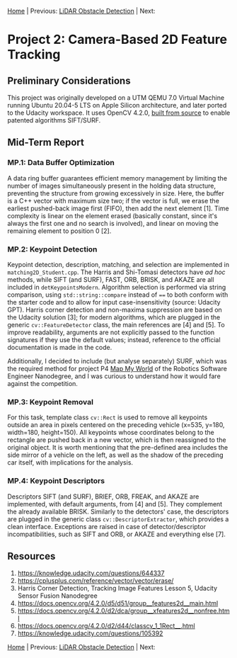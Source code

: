 [Home](../../README.md) | Previous: [LiDAR Obstacle Detection](../p1/p1-lidar-obstacle-detection.md) | Next: 

# Project 2: Camera-Based 2D Feature Tracking

## Preliminary Considerations

This project was originally developed on a UTM QEMU 7.0 Virtual Machine running Ubuntu 20.04-5 LTS on Apple Silicon architecture, and later ported to the Udacity workspace. It uses OpenCV 4.2.0, [built from source](https://github.com/federicomariamassari/udacity-rsend/blob/main/projects/p4/p4-preliminary-config.md#3-rebuild-opencv-from-source-with-patented-modules) to enable patented algorithms SIFT/SURF.

## Mid-Term Report

### MP.1: Data Buffer Optimization

A data ring buffer guarantees efficient memory management by limiting the number of images simultaneously present in the holding data structure, preventing the structure from growing excessively in size. Here, the buffer is a C++ vector with maximum size two; if the vector is full, we erase the earliest pushed-back image first (FIFO), then add the next element [1]. Time complexity is linear on the element erased (basically constant, since it's always the first one and no search is involved), and linear on moving the remaining element to position 0 [2].

### MP.2: Keypoint Detection

Keypoint detection, description, matching, and selection are implemented in `matching2D_Student.cpp`. The Harris and Shi-Tomasi detectors have _ad hoc_ methods, while SIFT (and SURF), FAST, ORB, BRISK, and AKAZE are all included in `detKeypointsModern`. Algorithm selection is performed via string comparison, using `std::string::compare` instead of `==` to both conform with the starter code and to allow for input case-insensitivity (source: Udacity GPT). Harris corner detection and non-maxima suppression are based on the Udacity solution [3]; for modern algorithms, which are plugged in the generic `cv::FeatureDetector` class, the main references are [4] and [5]. To improve readability, arguments are not explicitly passed to the function signatures if they use the default values; instead, reference to the official documentation is made in the code.

Additionally, I decided to include (but analyse separately) SURF, which was the required method for project P4 [Map My World](https://github.com/federicomariamassari/udacity-rsend/blob/main/projects/p4/p4-map-my-world.md) of the Robotics Software Engineer Nanodegree, and I was curious to understand how it would fare against the competition.

### MP.3: Keypoint Removal

For this task, template class `cv::Rect` is used to remove all keypoints outside an area in pixels centered on the preceding vehicle (x=535, y=180, width=180, height=150). All keypoints whose coordinates belong to the rectangle are pushed back in a new vector, which is then reassigned to the original object. It is worth mentioning that the pre-defined area includes the side mirror of a vehicle on the left, as well as the shadow of the preceding car itself, with implications for the analysis.

### MP.4: Keypoint Descriptors

Descriptors SIFT (and SURF), BRIEF, ORB, FREAK, and AKAZE are implemented, with default arguments, from [4] and [5]. They complement the already available BRISK. Similarly to the detectors' case, the descriptors are plugged in the generic class `cv::DescriptorExtractor`, which provides a clean interface. Exceptions are raised in case of detector/descriptor incompatibilities, such as SIFT and ORB, or AKAZE and everything else [7].

## Resources

1. https://knowledge.udacity.com/questions/644337
2. https://cplusplus.com/reference/vector/vector/erase/
3. Harris Corner Detection, Tracking Image Features Lesson 5, Udacity Sensor Fusion Nanodegree
4. https://docs.opencv.org/4.2.0/d5/d51/group__features2d__main.html
5. https://docs.opencv.org/4.2.0/d2/dca/group__xfeatures2d__nonfree.html
6. https://docs.opencv.org/4.2.0/d2/d44/classcv_1_1Rect__.html
7. https://knowledge.udacity.com/questions/105392

[Home](../../README.md) | Previous: [LiDAR Obstacle Detection](../p1/p1-lidar-obstacle-detection.md) | Next: 